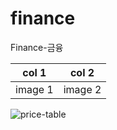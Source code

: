 # finance
Finance-금융

| col 1      | col 2      |
|------------|-------------|
| image 1 | image 2 |

![price-table](https://user-images.githubusercontent.com/117779419/201475209-02817703-974d-4efe-b6b8-a8dd66af07c8.PNG)
